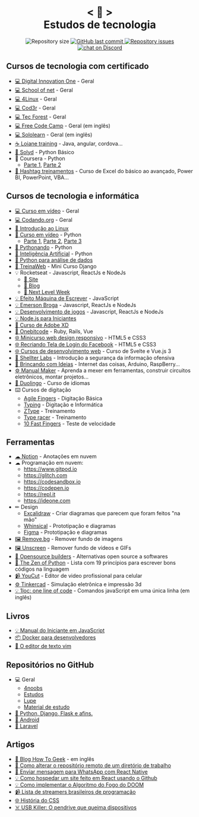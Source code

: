 <h1 align="center">
    < 📜 > <br>
    Estudos de tecnologia
</h1>

<p align="center"> 

  <img alt="Repository size" src="https://img.shields.io/github/repo-size/Nerd0000/Links-de-Estudo.svg">

  <a href="https://github.com/Nerd0000/Links-de-Estudo/commits/master">
    <img alt="GitHub last commit" src="https://img.shields.io/github/last-commit/Nerd0000/Links-de-Estudo.svg">
  </a>

  <a href="https://github.com/Nerd0000/Links-de-Estudo/issues">
    <img alt="Repository issues" src="https://img.shields.io/github/issues/Nerd0000/Links-de-Estudo.svg">
  </a>
  
  <a href="https://discord.gg/KkRkpNb">
     <img src="https://img.shields.io/discord/308323056592486420?logo=discord" alt="chat on Discord">
  </a>

</p>

## Cursos de tecnologia com certificado
- [💻 Digital Innovation One](https://digitalinnovation.one) - Geral
- [💻 School of net](https://www.schoolofnet.com/cursos/gratuitos) - Geral
- [💻 4Linux](https://4linux.com.br/cursos-gratis) - Geral
- [💻 Cod3r](https://www.cod3r.com.br/collections?category=cursos-gratuitos) - Geral
- [💻 Tec Forest](https://www.tecforest.com.br/category/cursos/) - Geral
- [💻 Free Code Camp](https://www.freecodecamp.org/learn) - Geral (em inglês)
- [💻 Sololearn](https://www.sololearn.com) - Geral (em inglês)
- [☕ Loiane training](https://loiane.training) - Java, angular, cordova...
- [🐍 Solyd](https://solyd.com.br/treinamentos/python-basico) - Python Básico
- 🐍 Coursera - Python
  - [Parte 1](https://www.coursera.org/learn/ciencia-computacao-python-conceitos), [Parte 2](https://www.coursera.org/learn/ciencia-computacao-python-conceitos-2)
- [🐸 Hashtag treinamentos](https://www.hashtagtreinamentos.com/) - Curso de Excel do básico ao avançado, Power BI, PowerPoint, VBA...

## Cursos de tecnologia e informática
- [💻 Curso em vídeo](https://www.youtube.com/user/cursosemvideo) - Geral
- [💻 Codando.org](https://codando.org/material-gratuito/) - Geral
- [🐧 Introdução ao Linux](http://884a37b.contato.site/captura-introducao-1?fbclid=IwAR1Z2FBbXsSt0eKmA9Kho3_A7fzBbJm7WaE3qTCHkHIFLVTULBV19fC5q0c)
- [🐍 Curso em vídeo](https://www.youtube.com/user/cursosemvideo) - Python
  - [Parte 1](https://www.youtube.com/playlist?list=PLHz_AreHm4dlKP6QQCekuIPky1CiwmdI6), [Parte 2](https://www.youtube.com/playlist?list=PLHz_AreHm4dk_nZHmxxf_J0WRAqy5Czye), [Parte 3](https://www.youtube.com/playlist?list=PLHz_AreHm4dksnH2jVTIVNviIMBVYyFnH)
- [🐍 Pythonando](https://www.youtube.com/channel/UCDqfUwybgEA9Hg3P32G4Uaw/videos) - Python
- [🐍 Inteligência Artificial](https://www.youtube.com/playlist?list=PLMdYygf53DP7YZiFUtGTWJJlvynRyrna-) - Python 
- [🐍 Python para análise de dados](https://www.youtube.com/watch?v=5kepfx0RquY&fbclid=IwAR199AhtXfr6z229mO-RwtO8pmRrywO9tN3wfLXd-zSJhrMef31lzWo3IN8)
- [🐍 TreinaWeb](https://lp.treinaweb.com.br/python?fbclid=IwAR0h-VEvT7OZCHywGjk_Gb9TdJWy4RvRoylIhQZd8gyrhjKTE1Bz1AnQJQI#receber) - Mini Curso Django
- 💡 Rocketseat - Javascript, ReactJs e NodeJs
  - [💜 Site](https://rocketseat.com.br)
  - [📝 Blog](https://blog.rocketseat.com.br)
  - [🚀 Next Level Week](https://nextlevelweek.com)
- [💡 Efeito Máquina de Escrever](https://www.youtube.com/watch?v=zx2axQoY_YM&fbclid=IwAR2R2rdroPX8ZPFT4eidxtba3x-sInfKiyr_4WHovB1ft4AS1vjC6PyMgZE) - JavaScript
- [💡 Emerson Broga](https://www.youtube.com/channel/UC29n3f6JhwqtD-kCJi_BwoA) - Javascript, ReactJs e NodeJs
- [💡 Desenvolvimento de jogos](https://www.youtube.com/playlist?list=PLMdYygf53DP5SVQQrkKCVWDS0TwYLVitL) - Javascript, ReactJs e NodeJs 
- [💡 Node.js para Iniciantes](https://treinamento.nodebr.org)
- [🎨 Curso de Adobe XD](https://www.youtube.com/playlist?list=PL9rc_FjKlX3-K25DZVcNlsVDItg9OlZiW)
- [💎 Onebitcode](https://onebitcode.com/cursos) - Ruby, Rails, Vue
- [🌐 Minicurso web design responsivo](https://www.youtube.com/playlist?list=PLZTjHbp2Y782r6cqjm5JU91_sgPxM19k-) - HTML5 e CSS3
- [🌐 Recriando Tela de Login do Facebook](https://bugnocod.wordpress.com/recriando-tela-login-facebook/?fbclid=IwAR1n_ivx935GS9vAadbqkDWYB8K_F6i7uq2xQaMBEpoyzvVS3RTUCqpw7BI) - HTML5 e CSS3
- [🌐 Cursos de desenvolvimento web](https://classes.vedovelli.com.br/courses) - Curso de Svelte e Vue.js 3
- [🔐 Shellter Labs](https://shellterlabs.com/pt) - Introdução a segurança da informação ofensiva
- [🔩 Brincando com Ideias](https://www.youtube.com/channel/UCcGk83PAQ5aGR7IVlD_cBaw) - Internet das coisas, Arduino, RaspBerry...
- [⚙ Manual Maker](https://www.youtube.com/playlist?list=PLYjrJH3e_wDNLUTN32WittrpBxeleEqNpv) - Aprenda a mexer em ferramentas, construir circuitos eletrônicos, montar projetos...
- [💬 Duolingo](https://pt.duolingo.com) - Curso de idiomas
- ⌨️ Cursos de digitação
  - [Agile Fingers](https://agilefingers.com/pt) - Digitação Básica
  - [Typing](https://www.typing.com/br) - Digitação e Informática
  - [ZType](https://zty.pe/) - Treinamento
  - [Type racer](https://play.typeracer.com/) - Treinamento
  - [10 Fast Fingers](https://10fastfingers.com/typing-test/portuguese) - Teste de velocidade

## Ferramentas
- [☁ Notion](https://www.notion.so) - Anotações em nuvem
- ☁ Programação em nuvem:
  - https://www.gitpod.io
  - https://glitch.com
  - https://codesandbox.io
  - https://codepen.io
  - https://repl.it
  - https://ideone.com
- ✏ Design
  - [Excalidraw](https://excalidraw.com) - Criar diagramas que parecem que foram feitos "na mão"
  - [Whinsical](https://whimsical.com) - Prototipação e diagramas
  - [Figma](https://www.figma.com) - Prototipação e diagramas
- [🖼 Remove.bg](https://www.remove.bg) - Remover fundo de imagens
- [🖼 Unscreen](https://www.unscreen.com/) - Remover fundo de vídeos e GIFs
- [👥 Opensource builders](https://opensource.builders/) - Alternativas open source a softwares
- [🐍 The Zen of Python](https://pythonacademy.com.br/zen-of-python) - Lista com 19 princípios para escrever bons códigos na linguagem
- [📹 YouCut](https://play.google.com/store/apps/details?id=com.camerasideas.trimmer) - Editor de video profissional para celular
- [⚙ Tinkercad](https://www.tinkercad.com) - Simulação eletrônica e impressão 3d
- [💡 1loc: one line of code](https://1loc.dev/) - Comandos javaScript em uma única linha (em inglês)


## Livros
- [💡 Manual do Iniciante em JavaScript](https://github.com/ChristySchott/Manual-Iniciante-JavaScript/blob/master/Livro.md)
- [📦 Docker para desenvolvedores](https://leanpub.com/dockerparadesenvolvedores)
- [📄 O editor de texto vim](https://vimbook.gitbook.io/vimbook)

## Repositórios no GitHub
- 💻 Geral
  - [4noobs](https://github.com/he4rt/4noobs)
  - [Estudos](https://github.com/Leandro-Araujo/estudos)
  - [Lupe](https://github.com/leonardoamurca/lupe/blob/master/LINKS.md)
  - [Material de estudo](https://github.com/dekionbr/MaterialDeEstudo)
- [🐍 Python, Django, Flask e afins.](https://github.com/pug-ma/materiais_estudo)
- [📱 Android](https://github.com/androiddevbr/materiais-de-estudo)
- [🐘 Laravel](https://github.com/lemesdaniel/laravel-links)

## Artigos
- [🔗 Blog How To Geek](https://www.howtogeek.com) - em inglês
- [🌳 Como alterar o repositório remoto de um diretório de trabalho](https://devblog.drall.com.br/git-como-alterar-o-repositorio-remoto-de-um-diretorio-de-trabalho) 
- [📱 Enviar mensagem para WhatsApp com React Native](https://medium.com/@miroldols/enviar-mensagem-para-whatsapp-com-react-native-70239bb65495)
- [💡 Como hospedar um site feito em React usando o Github](https://medium.com/@rogeriomattos38/como-hospedar-um-site-feito-em-react-usando-o-github-5e226e2b4cdc)
- [💡 Como implementar o Algoritmo do Fogo do DOOM](https://medium.com/@FilipeDeschamps/tutorial-completo-de-como-implementar-o-algoritmo-do-fogo-do-doom-41d38ac39fa7)
- [📹 Lista de streamers brasileiros de programação](http://gabsferreira.com/mais-de-30-streamers-brasileiros-de-programacao-data-science-e-tecnologia-em-geral/)
- [🌐 História do CSS](https://www.felipefialho.com/blog/do-sass-e-bem-ao-css-in-js-a-evolucao-do-css-ao-longo-da-historia/)
- [☠️ USB Killer: O pendrive que queima dispositivos](https://suporteninja.com/usb-killer-como-funciona-o-pendrive-que-queima-pc-notebook-tv-e-qualquer-outro-dispositivo-com-entrada-usb/?fbclid=IwAR0-0R4W1QEwX2moZk9ljbh8PV-v4Xq1CODq_7J3iFQblN5TTbjybGXBUmo)
